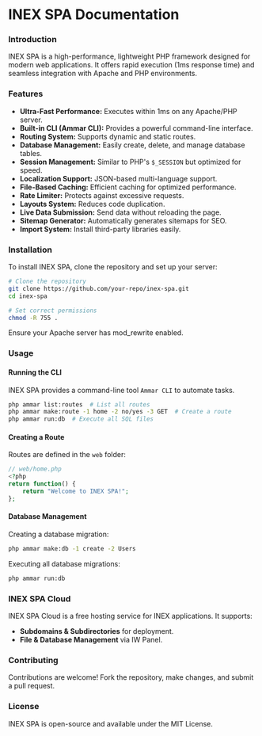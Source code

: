 # INEX SPA Documentation

### Introduction

INEX SPA is a high-performance, lightweight PHP framework designed for modern web applications. It offers rapid execution (1ms response time) and seamless integration with Apache and PHP environments.

### Features

* **Ultra-Fast Performance:** Executes within 1ms on any Apache/PHP server.
* **Built-in CLI (Ammar CLI):** Provides a powerful command-line interface.
* **Routing System:** Supports dynamic and static routes.
* **Database Management:** Easily create, delete, and manage database tables.
* **Session Management:** Similar to PHP's `$_SESSION` but optimized for speed.
* **Localization Support:** JSON-based multi-language support.
* **File-Based Caching:** Efficient caching for optimized performance.
* **Rate Limiter:** Protects against excessive requests.
* **Layouts System:** Reduces code duplication.
* **Live Data Submission:** Send data without reloading the page.
* **Sitemap Generator:** Automatically generates sitemaps for SEO.
* **Import System:** Install third-party libraries easily.

### Installation

To install INEX SPA, clone the repository and set up your server:

```bash
# Clone the repository
git clone https://github.com/your-repo/inex-spa.git
cd inex-spa

# Set correct permissions
chmod -R 755 .
```

Ensure your Apache server has mod\_rewrite enabled.

### Usage

#### Running the CLI

INEX SPA provides a command-line tool `Ammar CLI` to automate tasks.

```bash
php ammar list:routes  # List all routes
php ammar make:route -1 home -2 no/yes -3 GET  # Create a route
php ammar run:db  # Execute all SQL files
```

#### Creating a Route

Routes are defined in the `web` folder:

```php
// web/home.php
<?php
return function() {
    return "Welcome to INEX SPA!";
};
```

#### Database Management

Creating a database migration:

```bash
php ammar make:db -1 create -2 Users
```

Executing all database migrations:

```bash
php ammar run:db
```

### INEX SPA Cloud

INEX SPA Cloud is a free hosting service for INEX applications. It supports:

* **Subdomains & Subdirectories** for deployment.
* **File & Database Management** via IW Panel.

### Contributing

Contributions are welcome! Fork the repository, make changes, and submit a pull request.

### License

INEX SPA is open-source and available under the MIT License.
